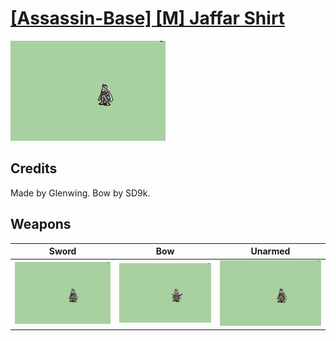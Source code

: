 # [\[Assassin-Base\] \[M\] Jaffar Shirt](./)

<img src="./1.%20Sword/Sword_000.png" alt="[Assassin-Base] [M] Jaffar Shirt standing" />

## Credits

Made by Glenwing. 
Bow by SD9k.

## Weapons


|Sword |Bow |Unarmed |
|  :---: | :---: | :---: |
| <img alt="Sword animation" src="./1.%20Sword/Sword.gif" /> | <img alt="Bow animation" src="./5.%20Bow/Bow.gif" /> | <img alt="Unarmed animation" src="./8.%20Unarmed/Unarmed.gif" /> |
